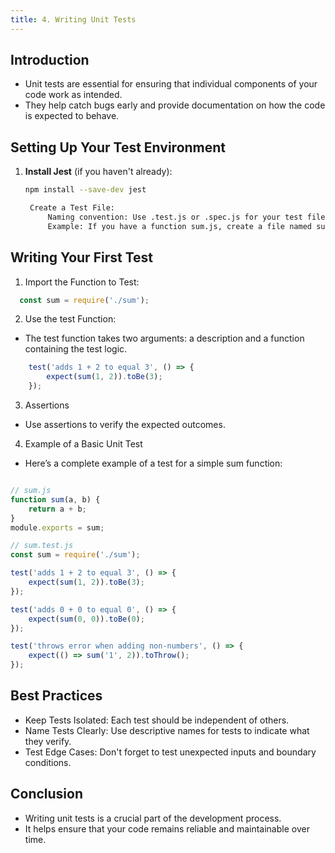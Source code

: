 ```yaml
---
title: 4. Writing Unit Tests
---
```


## Introduction
- Unit tests are essential for ensuring that individual components of your code work as intended.
- They help catch bugs early and provide documentation on how the code is expected to behave.

## Setting Up Your Test Environment
1. **Install Jest** (if you haven't already):
   ```bash
   npm install --save-dev jest

    Create a Test File:
        Naming convention: Use .test.js or .spec.js for your test files.
        Example: If you have a function sum.js, create a file named sum.test.js.

## Writing Your First Test
1. Import the Function to Test:
```javascript
  const sum = require('./sum');
```
2. Use the test Function:
- The test function takes two arguments: a description and a function containing the test logic.
```javascript
    test('adds 1 + 2 to equal 3', () => {
        expect(sum(1, 2)).toBe(3);
    });
```
3. Assertions
- Use assertions to verify the expected outcomes.

4. Example of a Basic Unit Test
 - Here’s a complete example of a test for a simple sum function:
```javascript

// sum.js
function sum(a, b) {
    return a + b;
}
module.exports = sum;

// sum.test.js
const sum = require('./sum');

test('adds 1 + 2 to equal 3', () => {
    expect(sum(1, 2)).toBe(3);
});

test('adds 0 + 0 to equal 0', () => {
    expect(sum(0, 0)).toBe(0);
});

test('throws error when adding non-numbers', () => {
    expect(() => sum('1', 2)).toThrow();
});
```

## Best Practices
- Keep Tests Isolated: Each test should be independent of others.
- Name Tests Clearly: Use descriptive names for tests to indicate what they verify.
- Test Edge Cases: Don't forget to test unexpected inputs and boundary conditions.

## Conclusion
- Writing unit tests is a crucial part of the development process.
- It helps ensure that your code remains reliable and maintainable over time.


